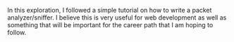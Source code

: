 In this exploration, I followed a simple tutorial on how to write a
packet analyzer/sniffer. I believe this is very useful for web
development as well as something that will be important for the
career path that I am hoping to follow.
